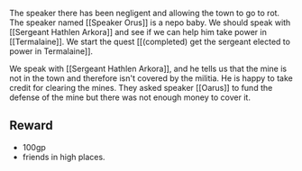  The speaker there has been negligent and allowing the town to go to rot. The speaker named [[Speaker Orus]] is a nepo baby. We should speak with [[Sergeant Hathlen Arkora]] and see if we can help him take power in [[Termalaine]]. We start the quest [[(completed) get the sergeant elected to power in Termalaine]].

We speak with [[Sergeant Hathlen Arkora]], and he tells us that the mine is not in the town and therefore isn't covered by the militia. He is happy to take credit for clearing the mines. They asked speaker [[Oarus]] to fund the defense of the mine but there was not enough money to cover it.
## Reward
- 100gp
- friends in high places.